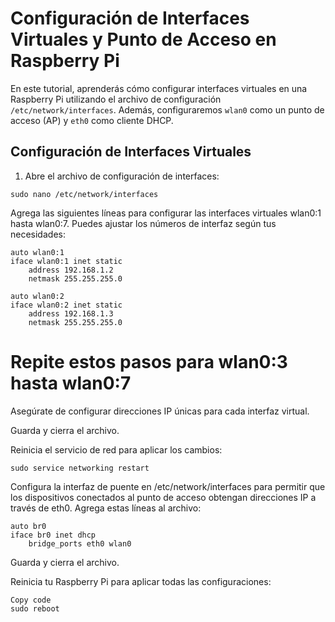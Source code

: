 
# Configuración de Interfaces Virtuales y Punto de Acceso en Raspberry Pi

En este tutorial, aprenderás cómo configurar interfaces virtuales en una Raspberry Pi utilizando el archivo de configuración `/etc/network/interfaces`. Además, configuraremos `wlan0` como un punto de acceso (AP) y `eth0` como cliente DHCP.

## Configuración de Interfaces Virtuales

1. Abre el archivo de configuración de interfaces:
```shell
sudo nano /etc/network/interfaces
```
Agrega las siguientes líneas para configurar las interfaces virtuales wlan0:1 hasta wlan0:7. Puedes ajustar los números de interfaz según tus necesidades:

```shell
auto wlan0:1
iface wlan0:1 inet static
    address 192.168.1.2
    netmask 255.255.255.0

auto wlan0:2
iface wlan0:2 inet static
    address 192.168.1.3
    netmask 255.255.255.0
```
# Repite estos pasos para wlan0:3 hasta wlan0:7
Asegúrate de configurar direcciones IP únicas para cada interfaz virtual.

Guarda y cierra el archivo.

Reinicia el servicio de red para aplicar los cambios:
```shell
sudo service networking restart
```

Configura la interfaz de puente en /etc/network/interfaces para permitir que los dispositivos conectados al punto de acceso obtengan direcciones IP a través de eth0. Agrega estas líneas al archivo:

```shell
auto br0
iface br0 inet dhcp
    bridge_ports eth0 wlan0
```
Guarda y cierra el archivo.

Reinicia tu Raspberry Pi para aplicar todas las configuraciones:

```shell
Copy code
sudo reboot
```
